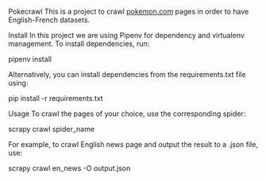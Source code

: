 Pokecrawl
This is a project to crawl [pokemon.com](https://www.pokemon.com/us/) pages in order to have English-French datasets.

Install
In this project we are using Pipenv for dependency and virtualenv management. To install dependencies, run:

pipenv install

Alternatively, you can install dependencies from the requirements.txt file using:

pip install -r requirements.txt

Usage
To crawl the pages of your choice, use the corresponding spider:

scrapy crawl spider_name

For example, to crawl English news page and output the result to a .json file, use:

scrapy crawl en_news -O output.json
